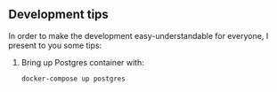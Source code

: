 ## Development tips

In order to make the development easy-understandable for everyone, I present to you some tips:

1. Bring up Postgres container with:
   ```shell
   docker-compose up postgres
   ```